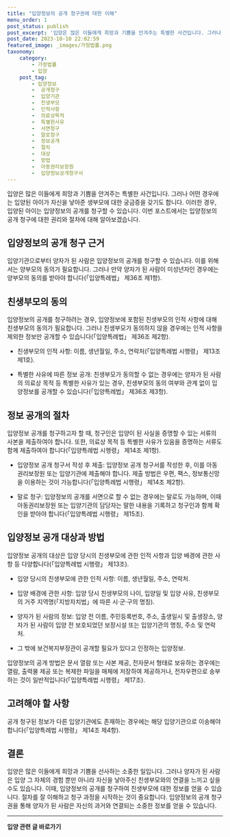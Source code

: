 ```yaml
---
title: "입양정보의 공개 청구권에 대한 이해"
menu_order: 1
post_status: publish
post_excerpt: '입양은 많은 이들에게 희망과 기쁨을 안겨주는 특별한 사건입니다. 그러나 어떤 경우에는 입양된 아이가 자신을 낳아준 생부모에 대한 궁금증을 갖기도 합니다. 이러한 경우, 입양된 아이는 입양정보의 공개를 청구할 수 있습니다. 이번 포스트에서는 입양정보의 공개 청구에 대한 권리와 절차에 대해 알아보겠습니다.'
post_date: 2023-10-10 22:02:59
featured_image: _images/가정법률.png
taxonomy:
    category:
        - 가정법률
        - 입양
    post_tag:
        - 입양정보
        -  공개청구
        -  입양기관
        -  친생부모
        -  인적사항
        -  의료상목적
        -  특별한사유
        -  서면청구
        -  말로청구
        -  정보공개
        -  절차
        -  대상
        -  방법
        -  아동권리보장원
        -  입양정보공개청구서
---
```




입양은 많은 이들에게 희망과 기쁨을 안겨주는 특별한 사건입니다. 그러나 어떤 경우에는 입양된 아이가 자신을 낳아준 생부모에 대한 궁금증을 갖기도 합니다. 이러한 경우, 입양된 아이는 입양정보의 공개를 청구할 수 있습니다. 이번 포스트에서는 입양정보의 공개 청구에 대한 권리와 절차에 대해 알아보겠습니다.

## 입양정보의 공개 청구 근거

입양기관으로부터 양자가 된 사람은 입양정보의 공개를 청구할 수 있습니다. 이를 위해서는 양부모의 동의가 필요합니다. 그러나 만약 양자가 된 사람이 미성년자인 경우에는 양부모의 동의를 받아야 합니다(「입양특례법」 제36조 제1항).

## 친생부모의 동의

입양정보의 공개를 청구하려는 경우, 입양정보에 포함된 친생부모의 인적 사항에 대해 친생부모의 동의가 필요합니다. 그러나 친생부모가 동의하지 않을 경우에는 인적 사항을 제외한 정보만 공개할 수 있습니다(「입양특례법」 제36조 제2항).

- 친생부모의 인적 사항: 이름, 생년월일, 주소, 연락처(「입양특례법 시행령」 제13조 제1호).

- 특별한 사유에 따른 정보 공개: 친생부모가 동의할 수 없는 경우에는 양자가 된 사람의 의료상 목적 등 특별한 사유가 있는 경우, 친생부모의 동의 여부와 관계 없이 입양정보를 공개할 수 있습니다(「입양특례법」 제36조 제3항).

## 정보 공개의 절차

입양정보 공개를 청구하고자 할 때, 청구인은 입양이 된 사실을 증명할 수 있는 서류의 사본을 제출하여야 합니다. 또한, 의료상 목적 등 특별한 사유가 있음을 증명하는 서류도 함께 제출하여야 합니다(「입양특례법 시행령」 제14조 제1항).

- 입양정보 공개 청구서 작성 후 제출: 입양정보 공개 청구서를 작성한 후, 이를 아동권리보장원 또는 입양기관에 제출해야 합니다. 제출 방법은 우편, 팩스, 정보통신망을 이용하는 것이 가능합니다(「입양특례법 시행령」 제14조 제2항).

- 말로 청구: 입양정보의 공개를 서면으로 할 수 없는 경우에는 말로도 가능하며, 이때 아동권리보장원 또는 입양기관의 담당자는 말한 내용을 기록하고 청구인과 함께 확인을 받아야 합니다(「입양특례법 시행령」 제15조).

## 입양정보 공개 대상과 방법

입양정보 공개의 대상은 입양 당시의 친생부모에 관한 인적 사항과 입양 배경에 관한 사항 등 다양합니다(「입양특례법 시행령」 제13조).

- 입양 당시의 친생부모에 관한 인적 사항: 이름, 생년월일, 주소, 연락처.

- 입양 배경에 관한 사항: 입양 당시 친생부모의 나이, 입양일 및 입양 사유, 친생부모의 거주 지역명(「지방자치법」에 따른 시·군·구의 명칭).

- 양자가 된 사람의 정보: 입양 전 이름, 주민등록번호, 주소, 출생일시 및 출생장소, 양자가 된 사람이 입양 전 보호되었던 보장시설 또는 입양기관의 명칭, 주소 및 연락처.

- 그 밖에 보건복지부장관이 공개할 필요가 있다고 인정하는 입양정보.

입양정보의 공개 방법은 문서 열람 또는 사본 제공, 전자문서 형태로 보유하는 경우에는 열람, 출력물 제공 또는 복제한 파일을 매체에 저장하여 제공하거나, 전자우편으로 송부하는 것이 일반적입니다(「입양특례법 시행령」 제17조).

## 고려해야 할 사항

공개 청구된 정보가 다른 입양기관에도 존재하는 경우에는 해당 입양기관으로 이송해야 합니다(「입양특례법 시행령」 제14조 제4항).

## 결론

입양은 많은 이들에게 희망과 기쁨을 선사하는 소중한 일입니다. 그러나 양자가 된 사람은 입양 그 자체의 경험 뿐만 아니라 자신을 낳아주신 친생부모와의 연결을 느끼고 싶을 수도 있습니다. 이때, 입양정보의 공개를 청구하여 친생부모에 대한 정보를 얻을 수 있습니다. 절차를 잘 이해하고 청구 과정을 시작하는 것이 중요합니다. 입양정보의 공개 청구권을 통해 양자가 된 사람은 자신의 과거와 연결되는 소중한 정보를 얻을 수 있습니다.
































































<!-- wp:separator -->
<hr class="wp-block-separator has-alpha-channel-opacity"/>
<!-- /wp:separator -->

<!-- wp:group {"backgroundColor":"base","layout":{"type":"constrained"}} -->
<div class="wp-block-group has-base-background-color has-background"><!-- wp:paragraph {"align":"center","fontSize":"medium"} -->
<p class="has-text-align-center has-large-font-size"><strong>입양 관련 글 바로가기</strong></p>
<!-- /wp:paragraph -->


<!-- wp:latest-posts
{"categories":[{"id":1407,"count":19,"description":"","link":"https://uknowlaw.com/category/%ec%9e%85%ec%96%91/","name":"입양","slug":"입양","taxonomy":"category","parent":0,"meta":[],"_links":{"self":[{"href":"https://uknowlaw.com/wp-json/wp/v2/categories/1407"}],"collection":[{"href":"https://uknowlaw.com/wp-json/wp/v2/categories"}],"about":[{"href":"https://uknowlaw.com/wp-json/wp/v2/taxonomies/category"}],"wp:post_type":[{"href":"https://uknowlaw.com/wp-json/wp/v2/posts?categories=1407"}],"curies":[{"name":"wp","href":"https://api.w.org/{rel}","templated":true}]}}]} /--></div>
<!-- /wp:group -->
